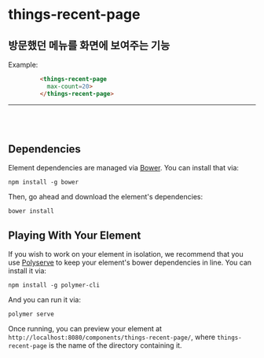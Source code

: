 # things-recent-page

## 방문했던 메뉴를 화면에 보여주는 기능

Example:

```html
         <things-recent-page
           max-count=20>
         </things-recent-page>
```

*****
</br></br>



## Dependencies

Element dependencies are managed via [Bower](http://bower.io/). You can
install that via:

    npm install -g bower

Then, go ahead and download the element's dependencies:

    bower install

## Playing With Your Element

If you wish to work on your element in isolation, we recommend that you use
[Polyserve](https://github.com/PolymerLabs/polyserve) to keep your element's
bower dependencies in line. You can install it via:

    npm install -g polymer-cli

And you can run it via:

    polymer serve

Once running, you can preview your element at
`http://localhost:8080/components/things-recent-page/`, where `things-recent-page` is the name of the directory containing it.
